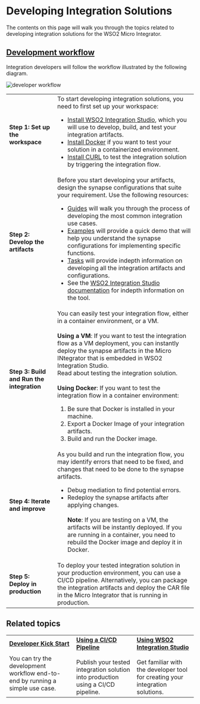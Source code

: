 # Developing Integration Solutions

The contents on this page will walk you through the topics related to developing integration solutions for the WSO2 Micro Integrator.

## [Development workflow](../develop/integration-development-kickstart.md)

Integration developers will follow the workflow illustrated by the following diagram.

![developer workflow](../../assets/img/development_workflow.png)

<table>
	<tr>
		<td><b>Step 1: Set up the workspace</b></td>
		<td>
			To start developing integration solutions, you need to first set up your workspace:
			<ul>
				<li> <a href="">Install WSO2 Integration Studio</a>, which you will use to develop, build, and test your integration artifacts.</li>
				<li><a href="">Install Docker</a> if you want to test your solution in a containerized environment.</li>
				<li><a href="">Install CURL</a> to test the integration solution by triggering the integration flow.</li>
			</ul>
		</td>
	</tr>
	<tr>
		<td><b>Step 2: Develop the artifacts</b></td>
		<td>
			Before you start developing your artifacts, design the synapse configurations that suite your requirement. Use the following resources:
			<ul>
				<li>
					<a href="use-cases/guides/using-templates.md">Guides</a> will walk you through the process of developing the most common integration use cases.
				</li>
				<li>
					<a href="../use-cases/examples/configuring-endpoints-using-apis.md">Examples</a> will provide a quick demo that will help you understand the synapse configurations for implementing specific functions.
				</li>
				<li>
					<a href="../../use-cases/tasks/configuring-endpoints-using-apis.md">Tasks</a> will provide indepth information on developing all the integration artifacts and configurations.
				</li>
				<li>
					See the <a href="develop/working-with-WSO2-Integration-Studio.md">WSO2 Integration Studio documentation</a> for indepth information on the tool.
				</li>
			</ul>
		</td>
	</tr>
	<tr>
		<td><b>Step 3: Build and Run the integration</b></td>
		<td>
			You can easily test your integration flow, either in a container environment, or a VM.</br></br>
			<b>Using a VM</b>: If you want to test the integration flow as a VM deployment, you can instantly deploy the synapse artifacts in the Micro INtegrator that is embedded in WSO2 Integration Studio. </br>
			Read about <a href="develop/working-with-WSO2-Integration-Studio#testing-build-and-run-the-integration"></a>testing the integration solution.</br></br>
			<b>Using Docker</b>: If you want to test the integration flow in a container environment:
			<ol>
				<li>Be sure that Docker is installed in your machine.</li>
				<li>Export a Docker Image of your integration artifacts.</li>
				<li>Build and run the Docker image.</li>
			</ol>
		</td>
	</tr>
	<tr>
		<td><b>Step 4: Iterate and improve</b></td>
		<td>
			As you build and run the integration flow, you may identify errors that need to be fixed, and changes that need to be done to the synapse artifacts.
			<ul>
				<li>
					Debug mediation to find potential errors.
				</li>
				<li>
					Redeploy the synapse artifacts after applying changes. </br></br>
					<b>Note</b>: If you are testing on a VM, the artifacts will be instantly deployed. If you are running in a container, you need to rebuild the Docker image and deploy it in Docker.
				</li>
			</ul>
		</td>
	</tr>
	<tr>
		<td><b>Step 5: Deploy in production</b></td>
		<td>
			To deploy your tested integration solution in your production environment, you can use a CI/CD pipeline. Alternatively, you can package the integration artifacts and deploy the CAR file in the Micro Integrator that is running in production.
		</td>
	</tr>
</table>

<!--

### Step 1: Set up the workspace
To start developing integration solutions, you need to first set up your workspace:

* Install WSO2 Integration Studio, which you will use to develop, build, and test your integration artifacts.
* Install Docker if you want to test your solution in a containerized environment.
* Install the CURL client to test the integration solution by triggering the integration flow.

### Step 2: Develop the artifacts

Before you start developing your artifacts, design the synapse configurations that suite your requirement. Use the following resources:

* [Guides](use-cases/guides/using-templates.md) will walk you through the process of developing the most common integration use cases.
* [Examples](../../use-cases/guides/configuring-endpoints-using-apis.md) will provide a quick demo that will help you understand the synapse configurations for implementing specific functions.
* [Tasks](../../use-cases/tasks/configuring-endpoints-using-apis.md) will provide indepth information on developing all the integration artifacts and configurations. 
* See [Using WSO2 Integration Studio](develop/working-with-WSO2-Integration-Studio.md) for information on the tool that you use for development.

### Step 3: Build and Run the integration
You can easily test your integration flow, either in a container environment, or a VM.

#### Using a VM
If you want to test the integration flow as a VM deployment, you can instantly deploy the synapse artifacts in the Micro INtegrator that is embedded in WSO2 Integration Studio.

See [testing the integration](develop/working-with-WSO2-Integration-Studio#testing-build-and-run-the-integration)

#### Using Docker
If you want to test the integration flow in a container environment:

1. Be sure that Docker is installed in your machine.
2. Export a Docker Image of your integration artifacts. 
3. Build and run the Docker image.

### Step 4: Iterate and improve
As you build and run the integration flow, you may identify errors that need to be fixed, and changes that need to be done to the synapse artifacts.

1. Debug mediation to find potential errors.
2. Redeploy the synapse artifacts after applying changes. 
   > If you are testing on a VM, the artifacts will be instantly deployed. If you are running in a container, you need to rebuild the Docker image and deploy it in Docker.

### Step 5: Deploy in production

To deploy your tested integration solution in your production environment, you can use a CI/CD pipeline. Alternatively, you can package the integration artifacts and deploy the CAR file in the Micro Integrator that is running in production.

-->

## Related topics

<table>
	<tr>
		<td>
			<b><a href="develop/integration-development-kickstart.md">Developer Kick Start</a></b></br></br>
			You can try the development workflow end-to-end by running a simple use case.
		</td>
		<td>
			<b><a href="develop/using-cicd-pipeline.md">Using a CI/CD Pipeline</a></b></br></br>
			Publish your tested integration solution into production using a CI/CD pipeline.
		</td>
		<td>
			<b><a href="develop/working-with-WSO2-Integration-Studio.md">Using WSO2 Integration Studio</a></b></br></br>
			Get familiar with the developer tool for creating your integration solutions.
		</td>
	</tr>
</table>